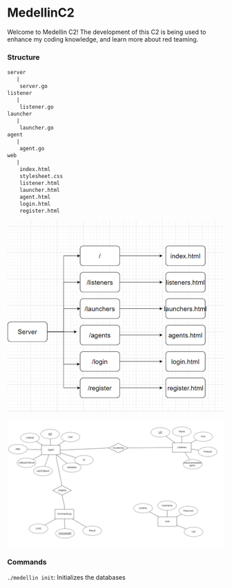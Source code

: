 # MedellinC2
Welcome to Medellin C2! The development of this C2 is being used to enhance my coding knowledge, and learn more about red teaming. 

### Structure
```
server
   | 
    server.go
listener
   | 
    listener.go
launcher
   |
    launcher.go
agent
   |
    agent.go
web
   |
    index.html
    stylesheet.css
    listener.html
    launcher.html
    agent.html
    login.html
    register.html
```
![server](server_design.PNG)

![schema](schema.PNG)

### Commands
`./medellin init`: Initializes the databases 
